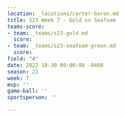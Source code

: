 ```yaml
---
location: _locations/carter-baron.md
title: S23 Week 7 - Gold vs Seafoam
teams-score:
- team: _teams/s23-gold.md
  score: 
- team: _teams/s23-seafoam-green.md
  score: 
field: "4"
date: 2022-10-30 09:00:00 -0400
season: 23
week: 7
mvp: ''
game-ball: ''
sportsperson: ''

---
```

